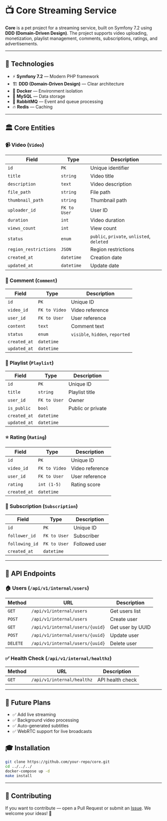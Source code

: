 # 📺 Core Streaming Service

**Core** is a pet project for a streaming service, built on Symfony 7.2 using **DDD (Domain-Driven Design)**. The project supports video uploading, monetization, playlist management, comments, subscriptions, ratings, and advertisements.

---

## 🚀 Technologies
- ⚡ **Symfony 7.2** — Modern PHP framework
- 🏗 **DDD (Domain-Driven Design)** — Clear architecture
- 🐳 **Docker** — Environment isolation
- 🐘 **MySQL** — Data storage
- 📡 **RabbitMQ** — Event and queue processing
- 🔥 **Redis** — Caching

---

## 🏛 Core Entities

### 📹 Video (`Video`)
| Field                | Type       | Description |
|--------------------|----------|-------------|
| `id` | `PK` | Unique identifier |
| `title` | `string` | Video title |
| `description` | `text` | Video description |
| `file_path` | `string` | File path |
| `thumbnail_path` | `string` | Thumbnail path |
| `uploader_id` | `FK to User` | User ID |
| `duration` | `int` | Video duration |
| `views_count` | `int` | View count |
| `status` | `enum` | `public`, `private`, `unlisted`, `deleted` |
| `region_restrictions` | `JSON` | Region restrictions |
| `created_at` | `datetime` | Creation date |
| `updated_at` | `datetime` | Update date |

### 💬 Comment (`Comment`)
| Field | Type | Description |
|------|----|-------------|
| `id` | `PK` | Unique ID |
| `video_id` | `FK to Video` | Video reference |
| `user_id` | `FK to User` | User reference |
| `content` | `text` | Comment text |
| `status` | `enum` | `visible`, `hidden`, `reported` |
| `created_at` | `datetime` | |
| `updated_at` | `datetime` | |

### 📜 Playlist (`Playlist`)
| Field | Type | Description |
|------|----|-------------|
| `id` | `PK` | Unique ID |
| `title` | `string` | Playlist title |
| `user_id` | `FK to User` | Owner |
| `is_public` | `bool` | Public or private |
| `created_at` | `datetime` | |
| `updated_at` | `datetime` | |

### ⭐ Rating (`Rating`)
| Field | Type | Description |
|------|----|-------------|
| `id` | `PK` | Unique ID |
| `video_id` | `FK to Video` | Video reference |
| `user_id` | `FK to User` | User reference |
| `rating` | `int (1-5)` | Rating score |
| `created_at` | `datetime` | |

### 🔔 Subscription (`Subscription`)
| Field | Type | Description |
|------|----|-------------|
| `id` | `PK` | Unique ID |
| `follower_id` | `FK to User` | Subscriber |
| `following_id` | `FK to User` | Followed user |
| `created_at` | `datetime` | |

---

## 📡 API Endpoints

### 🏠 Users (`/api/v1/internal/users`)
| Method | URL | Description |
|-------|-----|-------------|
| `GET` | `/api/v1/internal/users` | Get users list |
| `POST` | `/api/v1/internal/users` | Create user |
| `GET` | `/api/v1/internal/users/{uuid}` | Get user by UUID |
| `POST` | `/api/v1/internal/users/{uuid}` | Update user |
| `DELETE` | `/api/v1/internal/users/{uuid}` | Delete user |

### ✅ Health Check (`/api/v1/internal/healthz`)
| Method | URL | Description |
|-------|-----|-------------|
| `GET` | `/api/v1/internal/healthz` | API health check |

---

## 🎯 Future Plans
- ✅ Add live streaming
- ✅ Background video processing
- ✅ Auto-generated subtitles
- ✅ WebRTC support for live broadcasts

## 🎓 Installation
```bash
git clone https://github.com/your-repo/core.git
cd ../../../
docker-compose up -d
make install
```

---

## 🙌 Contributing
If you want to contribute — open a Pull Request or submit an [Issue](https://github.com/MykolaNerush/core/issues). We welcome your ideas! 🚀

